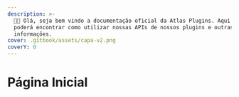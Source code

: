 ```yaml
---
description: >-
  👋🏻 Olá, seja bem vindo a documentação oficial da Atlas Plugins. Aqui você
  poderá encontrar como utilizar nossas APIs de nossos plugins e outras
  informações.
cover: .gitbook/assets/capa-v2.png
coverY: 0
---
```


# Página Inicial

##
